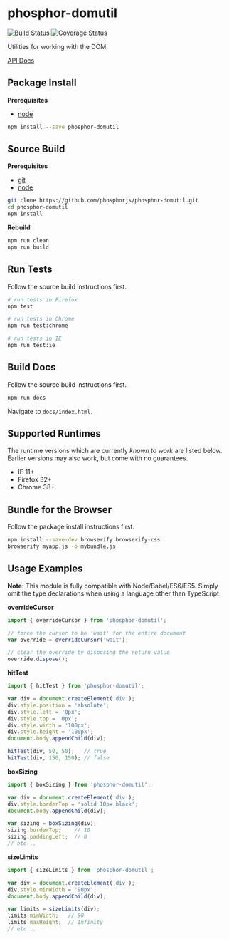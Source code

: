 phosphor-domutil
================

[![Build Status](https://travis-ci.org/phosphorjs/phosphor-domutil.svg)](https://travis-ci.org/phosphorjs/phosphor-domutil?branch=master)
[![Coverage Status](https://coveralls.io/repos/phosphorjs/phosphor-domutil/badge.svg?branch=master&service=github)](https://coveralls.io/github/phosphorjs/phosphor-domutil?branch=master)

Utilities for working with the DOM.

[API Docs](http://phosphorjs.github.io/phosphor-domutil/api/)


Package Install
---------------

**Prerequisites**
- [node](http://nodejs.org/)

```bash
npm install --save phosphor-domutil
```


Source Build
------------

**Prerequisites**
- [git](http://git-scm.com/)
- [node](http://nodejs.org/)

```bash
git clone https://github.com/phosphorjs/phosphor-domutil.git
cd phosphor-domutil
npm install
```

**Rebuild**
```bash
npm run clean
npm run build
```


Run Tests
---------

Follow the source build instructions first.

```bash
# run tests in Firefox
npm test

# run tests in Chrome
npm run test:chrome

# run tests in IE
npm run test:ie
```


Build Docs
----------

Follow the source build instructions first.

```bash
npm run docs
```

Navigate to `docs/index.html`.


Supported Runtimes
------------------

The runtime versions which are currently *known to work* are listed below.
Earlier versions may also work, but come with no guarantees.

- IE 11+
- Firefox 32+
- Chrome 38+


Bundle for the Browser
----------------------

Follow the package install instructions first.

```bash
npm install --save-dev browserify browserify-css
browserify myapp.js -o mybundle.js
```


Usage Examples
--------------

**Note:** This module is fully compatible with Node/Babel/ES6/ES5. Simply
omit the type declarations when using a language other than TypeScript.

**overrideCursor**

```typescript
import { overrideCursor } from 'phosphor-domutil';

// force the cursor to be 'wait' for the entire document
var override = overrideCursor('wait');

// clear the override by disposing the return value
override.dispose();
```

**hitTest**

```typescript
import { hitTest } from 'phosphor-domutil';

var div = document.createElement('div');
div.style.position = 'absolute';
div.style.left = '0px';
div.style.top = '0px';
div.style.width = '100px';
div.style.height = '100px';
document.body.appendChild(div);

hitTest(div, 50, 50);   // true
hitTest(div, 150, 150); // false
```

**boxSizing**

```typescript
import { boxSizing } from 'phosphor-domutil';

var div = document.createElement('div');
div.style.borderTop = 'solid 10px black';
document.body.appendChild(div);

var sizing = boxSizing(div);
sizing.borderTop;    // 10
sizing.paddingLeft;  // 0
// etc...
```

**sizeLimits**

```typescript
import { sizeLimits } from 'phosphor-domutil';

var div = document.createElement('div');
div.style.minWidth = '90px';
document.body.appendChild(div);

var limits = sizeLimits(div);
limits.minWidth;   // 90
limits.maxHeight;  // Infinity
// etc...
```
